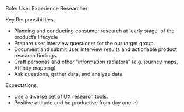 Role: User Experience Researcher 

Key Responsibilities, 
- Planning and conducting consumer research at 'early stage' of the product’s lifecycle
- Prepare user interview questioner for the our target group. 
- Document and submit user interview results and actionable product research findings.
- Craft personas and other “information radiators” (e.g. journey maps, Affinity mapping) 
- Ask questions, gather data, and analyze data.

Expectations,
- Use a diverse set of UX research tools.
- Positive attitude and be productive from day one :-) 


